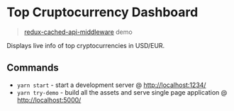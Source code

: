 # Top Cruptocurrency Dashboard

> [redux-cached-api-middleware][RCAM] demo

Displays live info of top cryptocurrencies in USD/EUR.

## Commands

- `yarn start` - start a development server @ <http://localhost:1234/>
- `yarn try-demo` - build all the assets and serve single page application @ <http://localhost:5000/>

[RCAM]:https://www.npmjs.com/package/redux-cached-api-middleware
